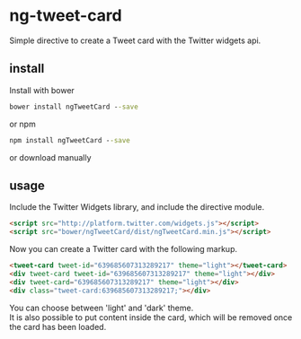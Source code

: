 # ng-tweet-card

Simple directive to create a Tweet card with the Twitter widgets api.

## install
Install with bower

```cmd
bower install ngTweetCard --save
```

or npm

```cmd
npm install ngTweetCard --save
```
or download manually

## usage


Include the Twitter Widgets library, and include the directive module.

```html
<script src="http://platform.twitter.com/widgets.js"></script>
<script src="bower/ngTweetCard/dist/ngTweetCard.min.js"></script>
```

Now you can create a Twitter card with the following markup.

```html
<tweet-card tweet-id="639685607313289217" theme="light"></tweet-card>
<div tweet-card tweet-id="639685607313289217" theme="light"></div>
<div tweet-card="639685607313289217" theme="light"></div>
<div class="tweet-card:639685607313289217;"></div>
```

You can choose between 'light' and 'dark' theme.  
It is also possible to put content inside the card, which will be removed once the card has been loaded.